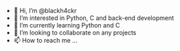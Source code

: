 - 👋 Hi, I’m @blackh4ckr
- 👀 I’m interested in Python, C and back-end development
- 🌱 I’m currently learning Python and C
- 💞️ I’m looking to collaborate on any projects
- 📫 How to reach me ...

<!---
blackh4ckr/blackh4ckr is a ✨ special ✨ repository because its `README.md` (this file) appears on your GitHub profile.
You can click the Preview link to take a look at your changes.
--->
